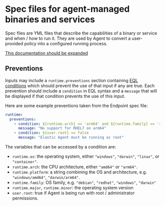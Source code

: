 # Spec files for agent-managed binaries and services

Spec files are YML files that describe the capabilities of a binary or service and when / how to run it. They are used by Agent to convert a user-provided policy into a configured running process.

[This documentation should be expanded]()

## Preventions

Inputs may include a `runtime.preventions` section containing [EQL conditions](https://www.elastic.co/guide/en/elasticsearch/reference/current/eql-syntax.html#eql-syntax-conditions) which should prevent the use of that input if any are true. Each prevention should include a `condition` in EQL syntax and a `message` that will be displayed if that condition prevents the use of this input.

Here are some example preventions taken from the Endpoint spec file:

```yml
runtime:
  preventions:
    - condition: ${runtime.arch} == 'arm64' and ${runtime.family} == 'redhat' and ${runtime.major} == '7'
      message: "No support for RHEL7 on arm64"
    - condition: ${user.root} == false
      message: "Elastic Agent must be running as root"
```

The variables that can be accessed by a condition are:

- `runtime.os`: the operating system, either `"windows"`, `"darwin"`, `"linux"`, or `"container"`.
- `runtime.arch`: the CPU architecture, either `"amd64"` or `"arm64"`.
- `runtime.platform`: a string combining the OS and architecture, e.g. `"windows/amd64"`, `"darwin/arm64"`.
- `runtime.family`: OS family, e.g. `"debian"`, `"redhat"`, `"windows"`, `"darwin"`
- `runtime.major`, `runtime.minor`: the operating system version
- `user.root`: true if Agent is being run with root / administrator permissions.
